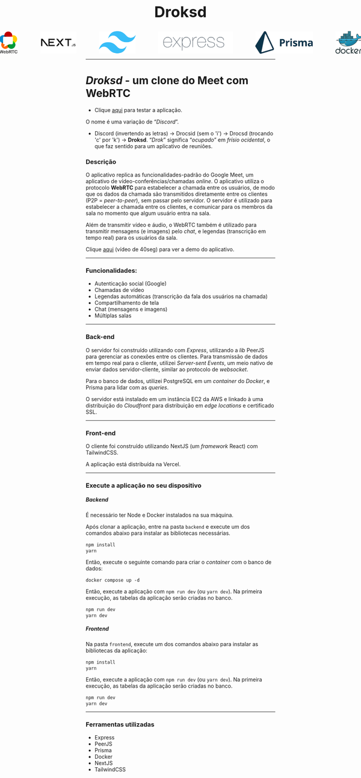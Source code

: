 <div style="display:flex; align-items:center; justify-content:center; text-align:center; width: 100%;">
  <h1 style="font-size: 40px;">Droksd</h1>
</div>
<div style="display:flex; align-items:center; justify-content:center; text-align:center; gap: 60px; width: 100%; margin: 0 auto;">
  <img src="/images/webrtc.png" style="height: 60px;" />
  <img src="/images/next.png" style="height: 60px;" />
  <img src="/images/tailwind.png" style="height: 60px;" />
  <img src="/images/express.png" style="height: 60px;" />
  <img src="/images/prisma.png" style="height: 60px;" />
  <img src="/images/docker.svg" style="height: 60px;" />
</div>

---
# *Droksd* - um clone do Meet com WebRTC

- Clique [aqui](https://droksd.vercel.app) para testar a aplicação.

O nome é uma variação de “*Discord*”.
- Discord (invertendo as letras) → Drocsid (sem o 'i') → Drocsd (trocando 'c' por 'k') → **Droksd**. “*Drok*” significa “*ocupado*” em *frísio ocidental*, o que faz sentido para um aplicativo de reuniões.


### Descrição

O aplicativo replica as funcionalidades-padrão do Google Meet, um aplicativo de vídeo-conferências/chamadas *online*. O aplicativo utiliza o protocolo **WebRTC** para estabelecer a chamada entre os usuários, de modo que os dados da chamada são transmitidos diretamente entre os clientes (P2P = *peer-to-peer*), sem passar pelo servidor. O servidor é utilizado para estabelecer a chamada entre os clientes, e comunicar para os membros da sala no momento que algum usuário entra na sala.

Além de transmitir vídeo e áudio, o WebRTC também é utilizado para transmitir mensagens (e imagens) pelo *chat*, e legendas (transcrição em tempo real) para os usuários da sala.

Clique [aqui](https://www.youtube.com/watch?v=uH_MLSoBP_A) (vídeo de 40seg) para ver a demo do aplicativo.

---
### Funcionalidades:

- Autenticação social (Google)
- Chamadas de vídeo
- Legendas automáticas (transcrição da fala dos usuários na chamada)
- Compartilhamento de tela
- Chat (mensagens e imagens)
- Múltiplas salas

---
### Back-end

O servidor foi construído utilizando com *Express*, utilizando a *lib* PeerJS para gerenciar as conexões entre os clientes. Para transmissão de dados em tempo real para o cliente, utilizei *Server-sent Events*, um meio nativo de enviar dados servidor-cliente, similar ao protocolo de *websocket*.

Para o banco de dados, utilizei PostgreSQL em um *container* do *Docker*, e Prisma para lidar com as *queries*.

O servidor está instalado em um instância EC2 da AWS e linkado à uma distribuição do *Cloudfront* para distribuição em *edge locations* e certificado SSL.

---

### Front-end

O cliente foi construído utilizando NextJS (um *framework* React) com TailwindCSS.

A aplicação está distribuída na Vercel.

---
### Execute a aplicação no seu dispositivo

##### Backend

É necessário ter Node e Docker instalados na sua máquina.

Após clonar a aplicação, entre na pasta `backend` e execute um dos comandos abaixo para instalar as bibliotecas necessárias.

```
npm install
yarn
```

Então, execute o seguinte comando para criar o *container* com o banco de dados:

```
docker compose up -d
```

Então, execute a aplicação com `npm run dev` (ou `yarn dev`). Na primeira execução, as tabelas da aplicação serão criadas no banco.

```
npm run dev
yarn dev
```

##### Frontend

Na pasta `frontend`, execute um dos comandos abaixo para instalar as bibliotecas da aplicação:

```
npm install
yarn
```

Então, execute a aplicação com `npm run dev` (ou `yarn dev`). Na primeira execução, as tabelas da aplicação serão criadas no banco.

```
npm run dev
yarn dev
```


---
### Ferramentas utilizadas

- Express
- PeerJS
- Prisma
- Docker
- NextJS
- TailwindCSS
